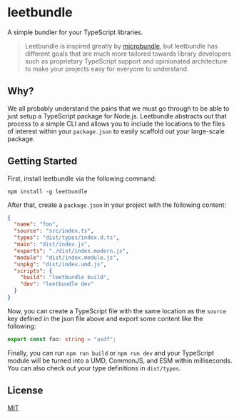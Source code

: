 # leetbundle

A simple bundler for your TypeScript libraries.

> Leetbundle is inspired greatly by [microbundle](https://github.com/developit/microbundle), but leetbundle has different goals that are much more tailored towards library developers such as proprietary TypeScript support and opinionated architecture to make your projects easy for everyone to understand.

## Why?

We all probably understand the pains that we must go through to be able to just setup a TypeScript package for Node.js. Leetbundle abstracts out that process to a simple CLI and allows you to include the locations to the files of interest within your `package.json` to easily scaffold out your large-scale package.

## Getting Started

First, install leetbundle via the following command:

```
npm install -g leetbundle
```

After that, create a `package.json` in your project with the following content:

```json
{
  "name": "foo",
  "source": "src/index.ts",
  "types": "dist/types/index.d.ts",
  "main": "dist/index.js",
  "exports": "./dist/index.modern.js",
  "module": "dist/index.module.js",
  "unpkg": "dist/index.umd.js",
  "scripts": {
    "build": "leetbundle build",
    "dev": "leetbundle dev"
  }
}
```

Now, you can create a TypeScript file with the same location as the `source` key defined in the json file above and export some content like the following:

```ts
export const foo: string = "asdf";
```

Finally, you can run `npm run build` or `npm run dev` and your TypeScript module will be turned into a UMD, CommonJS, and ESM within milliseconds. You can also check out your type definitions in `dist/types`.

## License

[MIT](./LICENSE)
